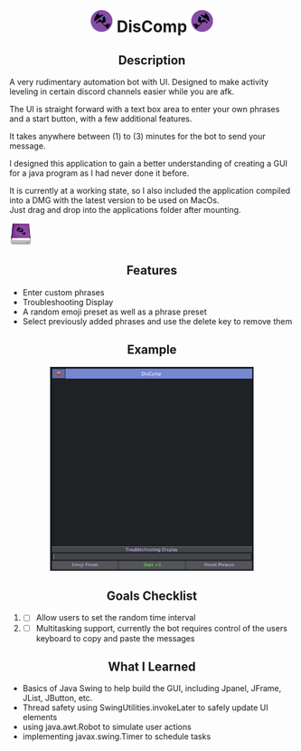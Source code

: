 <h1 align="center"> <img src="src/resources/DisCompLogo.png" width="40" height="40"> DisComp <img src="src/resources/DisCompLogo.png" style="transform: rotateY(180deg)"; width="40" height="40"> </h1> 

<h2 align="center"> Description </h2>

A very rudimentary automation bot with UI. Designed to make activity leveling in certain discord channels easier while you are afk. <br>

The UI is straight forward with a text box area to enter your own phrases and a start button, with a few additional features. <br>

It takes anywhere between (1) to (3) minutes for the bot to send your message. <br>

I designed this application to gain a better understanding of creating a GUI for a java program as I had never done it before. <br>

It is currently at a working state, so I also included the application compiled into a DMG with the latest version to be used on MacOs. <br>
Just drag and drop into the applications folder after mounting. <br>

<img src="src/resources/DisCompVolume.png" width="40" height="40"> 

<h2 align="center"> Features </h2>

* Enter custom phrases
* Troubleshooting Display
* A random emoji preset as well as a phrase preset
* Select previously added phrases and use the delete key to remove them

<h2 align="center"> Example </h2> 


<p align="center"> 
	<img src="src/resources/example.png" width="360" height="360"> 
</p>

<h2 align="center"> Goals Checklist </h2> 

1. - [ ] Allow users to set the random time interval
2. - [ ] Multitasking support, currently the bot requires control of the users keyboard to copy and paste the messages

<h2 align="center"> What I Learned </h2> 

* Basics of Java Swing to help build the GUI, including Jpanel, JFrame, JList, JButton, etc.
* Thread safety using SwingUtilities.invokeLater to safely update UI elements
* using java.awt.Robot to simulate user actions
* implementing javax.swing.Timer to schedule tasks